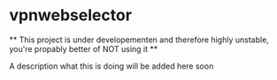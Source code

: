 # vpnwebselector

** This project is under developementen and therefore highly unstable, you're propably better of NOT using it **

A description what this is doing will be added here soon
